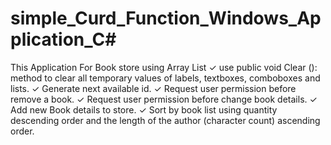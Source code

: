 # simple_Curd_Function_Windows_Application_C#
This Application For Book store using Array List
✓ use public void Clear (): method to clear all temporary values of labels, textboxes, comboboxes 
and lists.
✓ Generate next available id.
✓ Request user permission before remove a book.
✓ Request user permission before change book details.
✓ Add new Book details to store.
✓ Sort by book list using quantity descending order and the length of the author (character count) ascending order.
